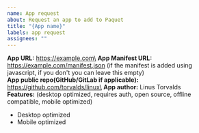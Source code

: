 ```yaml
---
name: App request
about: Request an app to add to Paquet
title: "{App name}"
labels: app request
assignees: ""
---
```


<!-- Please check https://paquet.app/docs/manifest -->

**App URL:** https://example.com\
**App Manifest URL:** https://example.com/manifest.json (if the manifest is added using javascript, if you don't you can leave this empty)\
**App public repo(GitHub/GitLab if applicable):** https://github.com/torvalds/linux\
**App author:** Linus Torvalds\
**Features:** (desktop optimized, requires auth, open source, offline compatible, mobile optimized)

- Desktop optimized
- Mobile optimized
